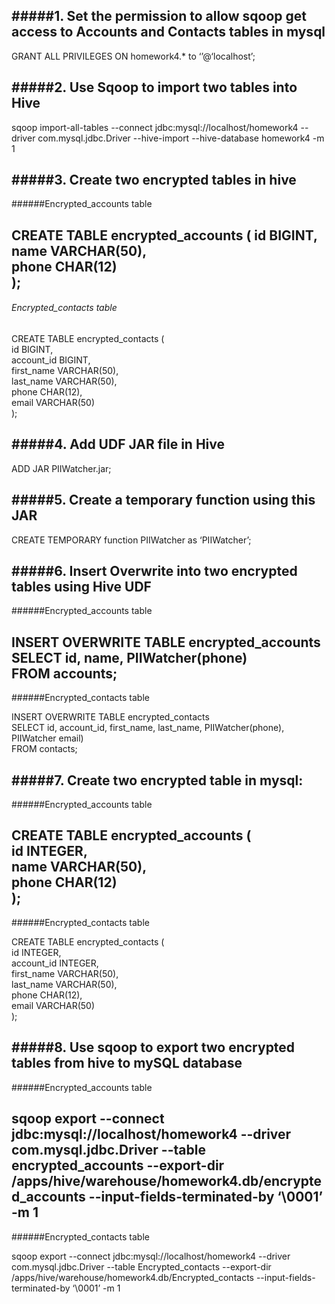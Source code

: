 #####1. Set the permission to allow sqoop get access to Accounts and Contacts tables in mysql 
---
GRANT ALL PRIVILEGES ON homework4.* to ‘’@‘localhost’;


#####2. Use Sqoop to import two tables into Hive
---
sqoop import-all-tables --connect jdbc:mysql://localhost/homework4 --driver com.mysql.jdbc.Driver --hive-import --hive-database homework4 -m 1


#####3. Create two encrypted tables in hive
---
######Encrypted_accounts table

CREATE TABLE encrypted_accounts (
  id BIGINT,  
  name VARCHAR(50),  
  phone CHAR(12)  
);
---
###### Encrypted_contacts table

CREATE TABLE encrypted_contacts (  
  id BIGINT,  
  account_id BIGINT,  
  first_name VARCHAR(50),  
  last_name VARCHAR(50),  
  phone CHAR(12),  
  email VARCHAR(50)  
);


#####4. Add UDF JAR file in Hive
---
ADD JAR PIIWatcher.jar;


#####5. Create a temporary function using this JAR
---
CREATE TEMPORARY function PIIWatcher as ‘PIIWatcher’;


#####6. Insert Overwrite into two encrypted tables using Hive UDF
---
######Encrypted_accounts table

INSERT OVERWRITE TABLE encrypted_accounts  
SELECT id, name, PIIWatcher(phone)  
FROM accounts;
---
######Encrypted_contacts table

INSERT OVERWRITE TABLE encrypted_contacts  
SELECT id, account_id, first_name, last_name, PIIWatcher(phone), PIIWatcher email)  
FROM contacts;


#####7. Create two encrypted table in mysql:
---
######Encrypted_accounts table

CREATE TABLE encrypted_accounts (  
  id INTEGER,  
  name VARCHAR(50),  
  phone CHAR(12)  
);
---
######Encrypted_contacts table

CREATE TABLE encrypted_contacts (  
  id INTEGER,  
  account_id INTEGER,  
  first_name VARCHAR(50),  
  last_name VARCHAR(50),  
  phone CHAR(12),  
  email VARCHAR(50)  
);


#####8. Use sqoop to export two encrypted tables from hive to mySQL database
---
######Encrypted_accounts table

sqoop export --connect jdbc:mysql://localhost/homework4 --driver com.mysql.jdbc.Driver --table encrypted_accounts --export-dir /apps/hive/warehouse/homework4.db/encrypted_accounts --input-fields-terminated-by ‘\0001’ -m 1
---
######Encrypted_contacts table

sqoop export --connect jdbc:mysql://localhost/homework4 --driver com.mysql.jdbc.Driver --table Encrypted_contacts --export-dir /apps/hive/warehouse/homework4.db/Encrypted_contacts --input-fields-terminated-by ‘\0001’ -m 1

